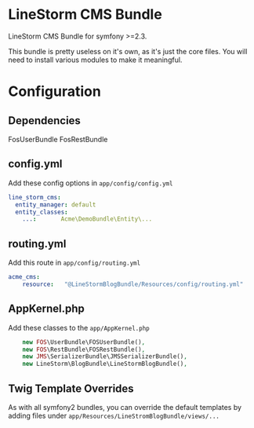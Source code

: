 LineStorm CMS Bundle
=====================

LineStorm CMS Bundle for symfony >=2.3.

This bundle is pretty useless on it's own, as it's just the core files. You will need to install various modules to make
it meaningful.

Configuration
=============

Dependencies
------------
FosUserBundle
FosRestBundle

config.yml
----------
Add these config options in `app/config/config.yml`

```yml
line_storm_cms:
  entity_manager: default
  entity_classes:
    ...:       Acme\DemoBundle\Entity\...
```

routing.yml
-----------
Add this route in `app/config/routing.yml`

```yml
acme_cms:
    resource:   "@LineStormBlogBundle/Resources/config/routing.yml"
```

AppKernel.php
-------------
Add these classes to the `app/AppKernel.php`

```php
    new FOS\UserBundle\FOSUserBundle(),
    new FOS\RestBundle\FOSRestBundle(),
    new JMS\SerializerBundle\JMSSerializerBundle(),
    new LineStorm\BlogBundle\LineStormBlogBundle(),
```

Twig Template Overrides
-----------------------
As with all symfony2 bundles, you can override the default templates by adding files under `app/Resources/LineStromBlogBundle/views/...`
